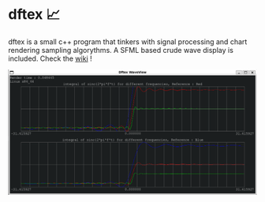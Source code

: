 # dftex 📈
dftex is a small c++ program that tinkers with signal processing and chart rendering sampling algorythms. A SFML based crude wave display is included.
Check the [wiki](https://github.com/Florent-Barthelemy/dftex/wiki) !

![dftex demo image](https://raw.githubusercontent.com/Florent-Barthelemy/dftex/main/docs/img/waveView_demo1.png)